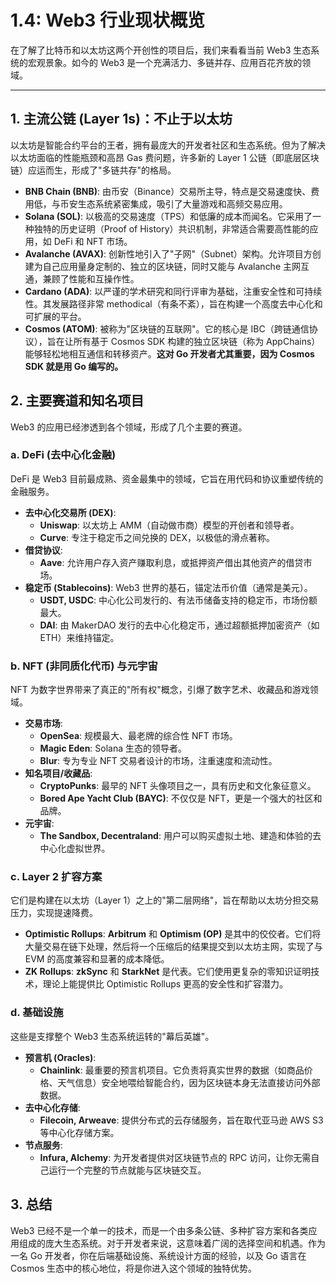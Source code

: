 # 1.4: Web3 行业现状概览

在了解了比特币和以太坊这两个开创性的项目后，我们来看看当前 Web3 生态系统的宏观景象。如今的 Web3 是一个充满活力、多链并存、应用百花齐放的领域。

---

## 1. 主流公链 (Layer 1s)：不止于以太坊

以太坊是智能合约平台的王者，拥有最庞大的开发者社区和生态系统。但为了解决以太坊面临的性能瓶颈和高昂 Gas 费问题，许多新的 Layer 1 公链（即底层区块链）应运而生，形成了"多链共存"的格局。

-   **BNB Chain (BNB)**: 由币安（Binance）交易所主导，特点是交易速度快、费用低，与币安生态系统紧密集成，吸引了大量游戏和高频交易应用。
-   **Solana (SOL)**: 以极高的交易速度（TPS）和低廉的成本而闻名。它采用了一种独特的历史证明（Proof of History）共识机制，非常适合需要高性能的应用，如 DeFi 和 NFT 市场。
-   **Avalanche (AVAX)**: 创新性地引入了"子网"（Subnet）架构。允许项目方创建为自己应用量身定制的、独立的区块链，同时又能与 Avalanche 主网互通，兼顾了性能和互操作性。
-   **Cardano (ADA)**: 以严谨的学术研究和同行评审为基础，注重安全性和可持续性。其发展路径非常 methodical（有条不紊），旨在构建一个高度去中心化和可扩展的平台。
-   **Cosmos (ATOM)**: 被称为"区块链的互联网"。它的核心是 IBC（跨链通信协议），旨在让所有基于 Cosmos SDK 构建的独立区块链（称为 AppChains）能够轻松地相互通信和转移资产。**这对 Go 开发者尤其重要，因为 Cosmos SDK 就是用 Go 编写的。**

## 2. 主要赛道和知名项目

Web3 的应用已经渗透到各个领域，形成了几个主要的赛道。

### a. DeFi (去中心化金融)

DeFi 是 Web3 目前最成熟、资金最集中的领域，它旨在用代码和协议重塑传统的金融服务。

-   **去中心化交易所 (DEX)**:
    -   **Uniswap**: 以太坊上 AMM（自动做市商）模型的开创者和领导者。
    -   **Curve**: 专注于稳定币之间兑换的 DEX，以极低的滑点著称。
-   **借贷协议**:
    -   **Aave**: 允许用户存入资产赚取利息，或抵押资产借出其他资产的借贷市场。
-   **稳定币 (Stablecoins)**: Web3 世界的基石，锚定法币价值（通常是美元）。
    -   **USDT, USDC**: 中心化公司发行的、有法币储备支持的稳定币，市场份额最大。
    -   **DAI**: 由 MakerDAO 发行的去中心化稳定币，通过超额抵押加密资产（如 ETH）来维持锚定。

### b. NFT (非同质化代币) 与元宇宙

NFT 为数字世界带来了真正的"所有权"概念，引爆了数字艺术、收藏品和游戏领域。

-   **交易市场**:
    -   **OpenSea**: 规模最大、最老牌的综合性 NFT 市场。
    -   **Magic Eden**: Solana 生态的领导者。
    -   **Blur**: 专为专业 NFT 交易者设计的市场，注重速度和流动性。
-   **知名项目/收藏品**:
    -   **CryptoPunks**: 最早的 NFT 头像项目之一，具有历史和文化象征意义。
    -   **Bored Ape Yacht Club (BAYC)**: 不仅仅是 NFT，更是一个强大的社区和品牌。
-   **元宇宙**:
    -   **The Sandbox, Decentraland**: 用户可以购买虚拟土地、建造和体验的去中心化虚拟世界。

### c. Layer 2 扩容方案

它们是构建在以太坊（Layer 1）之上的"第二层网络"，旨在帮助以太坊分担交易压力，实现提速降费。

-   **Optimistic Rollups**: **Arbitrum** 和 **Optimism (OP)** 是其中的佼佼者。它们将大量交易在链下处理，然后将一个压缩后的结果提交到以太坊主网，实现了与 EVM 的高度兼容和显著的成本降低。
-   **ZK Rollups**: **zkSync** 和 **StarkNet** 是代表。它们使用更复杂的零知识证明技术，理论上能提供比 Optimistic Rollups 更高的安全性和扩容潜力。

### d. 基础设施

这些是支撑整个 Web3 生态系统运转的"幕后英雄"。

-   **预言机 (Oracles)**:
    -   **Chainlink**: 最重要的预言机项目。它负责将真实世界的数据（如商品价格、天气信息）安全地喂给智能合约，因为区块链本身无法直接访问外部数据。
-   **去中心化存储**:
    -   **Filecoin, Arweave**: 提供分布式的云存储服务，旨在取代亚马逊 AWS S3 等中心化存储方案。
-   **节点服务**:
    -   **Infura, Alchemy**: 为开发者提供对区块链节点的 RPC 访问，让你无需自己运行一个完整的节点就能与区块链交互。

## 3. 总结

Web3 已经不是一个单一的技术，而是一个由多条公链、多种扩容方案和各类应用组成的庞大生态系统。对于开发者来说，这意味着广阔的选择空间和机遇。作为一名 Go 开发者，你在后端基础设施、系统设计方面的经验，以及 Go 语言在 Cosmos 生态中的核心地位，将是你进入这个领域的独特优势。 